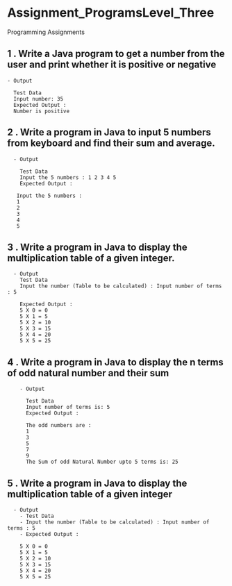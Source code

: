 # Assignment_ProgramsLevel_Three
Programming Assignments

## 1 .  Write a Java program to get a number from the user and print whether it is positive or negative

    - Output
    
      Test Data
      Input number: 35
      Expected Output :
      Number is positive

## 2 .  Write a program in Java to input 5 numbers from keyboard and find their sum and average.

      - Output
        
        Test Data
        Input the 5 numbers : 1 2 3 4 5
        Expected Output :

       Input the 5 numbers :                                                            
       1                                                                                
       2                                                                                
       3                                                                                
       4                                                                                
       5       
 
## 3 .  Write a program in Java to display the multiplication table of a given integer. 

      - Output
        Test Data
        Input the number (Table to be calculated) : Input number of terms : 5
        
        Expected Output :
        5 X 0 = 0                                                                        
        5 X 1 = 5                                                                        
        5 X 2 = 10                                                                       
        5 X 3 = 15                                                                       
        5 X 4 = 20                                                                       
        5 X 5 = 25

## 4 . Write a program in Java to display the n terms of odd natural number and their sum

        - Output
        
          Test Data
          Input number of terms is: 5
          Expected Output :

          The odd numbers are :                                                            
          1                                                                                
          3                                                                                
          5                                                                                
          7                                                                                
          9                                                                                
          The Sum of odd Natural Number upto 5 terms is: 25
          
## 5 . Write a program in Java to display the multiplication table of a given integer 

      - Output
        - Test Data
        - Input the number (Table to be calculated) : Input number of terms : 5
        - Expected Output :

        5 X 0 = 0                                                                        
        5 X 1 = 5                                                                        
        5 X 2 = 10                                                                       
        5 X 3 = 15                                                                       
        5 X 4 = 20                                                                       
        5 X 5 = 25
        

     
